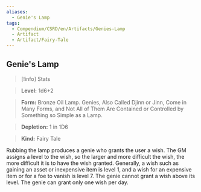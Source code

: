 ```yaml
---
aliases:
  - Genie's Lamp
tags:
  - Compendium/CSRD/en/Artifacts/Genies-Lamp
  - Artifact
  - Artifact/Fairy-Tale
---
```

  
    
## Genie's Lamp    
>[!info] Stats    
> **Level:** 1d6+2    
> **Form:** Bronze Oil Lamp. Genies, Also Called Djinn or Jinn, Come in Many Forms, and Not All of Them Are Contained or Controlled by Something so Simple as a Lamp.    
> **Depletion:** 1 in 1D6    
> **Kind:** Fairy Tale  
    
Rubbing the lamp produces a genie who grants the user a wish. The GM assigns a level to the wish, so the larger and more difficult the wish, the more difficult it is to have the wish granted. Generally, a wish such as gaining an asset or inexpensive item is level 1, and a wish for an expensive item or for a foe to vanish is level 7. The genie cannot grant a wish above its level. The genie can grant only one wish per day.